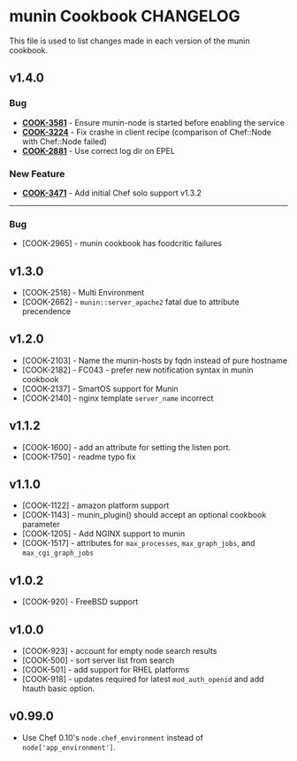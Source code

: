 munin Cookbook CHANGELOG
========================
This file is used to list changes made in each version of the munin cookbook.



v1.4.0
------
### Bug
- **[COOK-3581](https://tickets.opscode.com/browse/COOK-3581)** - Ensure munin-node is started before enabling the service
- **[COOK-3224](https://tickets.opscode.com/browse/COOK-3224)** - Fix crashe in client recipe (comparison of Chef::Node with Chef::Node failed)
- **[COOK-2881](https://tickets.opscode.com/browse/COOK-2881)** - Use correct log dir on EPEL

### New Feature
- **[COOK-3471](https://tickets.opscode.com/browse/COOK-3471)** - Add initial Chef solo support
v1.3.2
------
### Bug
- [COOK-2965] - munin cookbook has foodcritic failures

v1.3.0
------
- [COOK-2518] - Multi Environment
- [COOK-2662] - `munin::server_apache2` fatal due to attribute precendence

v1.2.0
------
- [COOK-2103] - Name the munin-hosts by fqdn instead of pure hostname
- [COOK-2182] - FC043 - prefer new notification syntax in munin
  cookbook
- [COOK-2137] - SmartOS support for Munin
- [COOK-2140] - nginx template `server_name` incorrect

v1.1.2
------
- [COOK-1600] - add an attribute for setting the listen port.
- [COOK-1750] - readme typo fix

v1.1.0
------
- [COOK-1122] - amazon platform support
- [COOK-1143] - munin_plugin() should accept an optional cookbook parameter
- [COOK-1205] - Add NGINX support to munin
- [COOK-1517] - attributes for `max_processes`, `max_graph_jobs`, and `max_cgi_graph_jobs`

v1.0.2
------
- [COOK-920] - FreeBSD support

v1.0.0
------
- [COOK-923] - account for empty node search results
- [COOK-500] - sort server list from search
- [COOK-501] - add support for RHEL platforms
- [COOK-918] - updates required for latest `mod_auth_openid` and add htauth basic option.

v0.99.0
------
- Use Chef 0.10's `node.chef_environment` instead of `node['app_environment']`.

